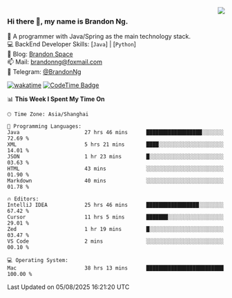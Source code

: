 <img  align="right" src="https://github-readme-stats-brandon0824.vercel.app/api/top-langs/?username=brandon0824&layout=compact">

### Hi there 👋, my name is Brandon Ng.

🌱 A programmer with Java/Spring as the main technology stack.  
💻 BackEnd Developer Skills: [`Java`] | [`Python`]  
📝 Blog: [Brandon Space](https://blog.brandonng.cc)  
📫 Mail: brandonng@foxmail.com  
📰 Telegram: [@BrandonNg](https://t.me/BrandonNg24)  

[![wakatime](https://wakatime.com/badge/user/940cafbf-f9d5-4b24-9a07-19bb072f52bb.svg)](https://wakatime.com/@940cafbf-f9d5-4b24-9a07-19bb072f52bb)
[![CodeTime Badge](https://shields.jannchie.com/endpoint?style=plastic&color=&url=https%3A%2F%2Fapi.codetime.dev%2Fv3%2Fusers%2Fshield%3Fuid%3D128%26minutes%3D10080)](https://codetime.dev)

<!--START_SECTION:waka-->
📊 **This Week I Spent My Time On** 

```text
🕑︎ Time Zone: Asia/Shanghai

💬 Programming Languages: 
Java                     27 hrs 46 mins      ██████████████████░░░░░░░   72.69 % 
XML                      5 hrs 21 mins       ████░░░░░░░░░░░░░░░░░░░░░   14.01 % 
JSON                     1 hr 23 mins        █░░░░░░░░░░░░░░░░░░░░░░░░   03.63 % 
HTML                     43 mins             ░░░░░░░░░░░░░░░░░░░░░░░░░   01.90 % 
Markdown                 40 mins             ░░░░░░░░░░░░░░░░░░░░░░░░░   01.78 % 

🔥 Editors: 
IntelliJ IDEA            25 hrs 46 mins      █████████████████░░░░░░░░   67.42 % 
Cursor                   11 hrs 5 mins       ███████░░░░░░░░░░░░░░░░░░   29.01 % 
Zed                      1 hr 19 mins        █░░░░░░░░░░░░░░░░░░░░░░░░   03.47 % 
VS Code                  2 mins              ░░░░░░░░░░░░░░░░░░░░░░░░░   00.10 % 

💻 Operating System: 
Mac                      38 hrs 13 mins      █████████████████████████   100.00 % 
```


 Last Updated on 05/08/2025 16:21:20 UTC
<!--END_SECTION:waka-->
